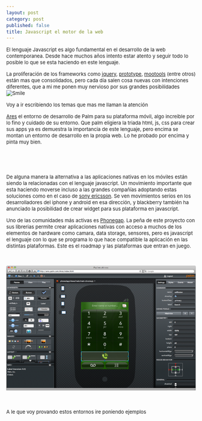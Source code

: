 ```yaml
---
layout: post
category: post
published: false
title: Javascript el motor de la web
---
```


<p><span style="font-size: small;">El lenguaje Javascript es algo fundamental en el desarrollo de la web contemporanea. Desde hace muchos años intento estar atento y seguir todo lo posible lo que se esta haciendo en este lenguaje. </span></p><p><span style="font-size: small;">La proliferación de los frameworks como <a href="http://jquery.com/">jquery</a>, <a href="http://www.prototypejs.org/">prototype</a>,&nbsp;<a href="http://mootools.net/">mootools</a>&nbsp;(entre otros) están mas que consolidados, pero cada día salen cosa nuevas con intenciones diferentes, que a mi me ponen muy nervioso por sus grandes posibilidades&nbsp;<img title="Smile" src="http://karlosgliberal.investic.net/sites/all/libraries/tinymce/jscripts/tiny_mce/plugins/emotions/img/smiley-smile.gif" border="0" alt="Smile" /></span></p><p><span style="font-size: small;">Voy a ir escribiendo los temas que mas me llaman la atención</span></p><p><span style="font-size: small;"><a title="ares" href="http://ares.palm.com/Ares/about.html">Ares</a> el entorno de desarrollo de Palm para su plataforma móvil, algo increible por lo fino y cuidado de su entorno. Que palm eligiera la triada html, js, css para crear sus apps ya es demuestra la importancia de este lenguaje, pero encima se montan un entorno de desarrollo en la propia web. Lo he probado por encima y pinta muy bien.</span></p><p><span style="font-size: small;"><img src="/sites/karlosgliberal.investic.net/files/ares_thumb.png" alt="" width="400" /></span></p><p><span style="font-size: small;"><br /></span></p><p><span style="font-size: small;">De alguna manera la alternativa a las aplicaciones nativas en los móviles están siendo la relacionadas con el lenguaje javascript. Un movimiento importante que esta haciendo moverse incluso a las grandes compañías adoptando estas soluciones como en el caso de <a href="http://developer.sonyericsson.com/site/global/docstools/browsing/p_browsing.jsp">sony ericsson</a>. Se ven movimientos serios en los desarrolladores del iphone y android en esa dirección, y blackberry también ha anunciado la posibilidad de crear widget para sus plataforma en javascript.</span></p><p><span style="font-size: small;"> Uno de las comunidades más activas es <a href="http://phonegap.com/">Phonegap</a>. La peña de este proyecto con sus librerias permite crear aplicaciones nativas con acceso a muchos de los elementos de hardware como camara, data storage, sensores, pero es javascript el lenguaje con lo que se programa lo que hace compatible la aplicación en las distintas plataformas. Este es el roadmap y las plataformas que entran en juego.</span></p><p>
<img src="/sites/karlosgliberal.investic.net/files/phonegap.png" alt="" width="600" />

![ares_thumb.png](/medias/ares_thumb.png)
</p><p><span style="font-size: small;"><br /></span></p><p><span style="font-size: small;">A le que voy provando estos entornos ire poniendo ejemplos</span></p><p><span style="font-size: small;"><br /></span></p>